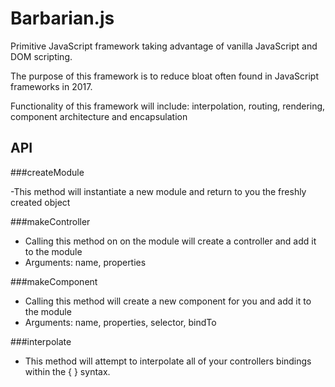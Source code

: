 # Barbarian.js
Primitive JavaScript framework taking advantage of vanilla JavaScript and DOM scripting.

The purpose of this framework is to reduce bloat often found in JavaScript frameworks in 2017.

Functionality of this framework will include: interpolation, routing, rendering, component architecture
and encapsulation

## API 

###createModule

-This method will instantiate a new module and return to you the freshly created object

###makeController

- Calling this method on on the module will create a controller and add it to the module
- Arguments: name, properties

###makeComponent

- Calling this method will create a new component for you and add it to the module
- Arguments: name, properties, selector, bindTo

###interpolate
- This method will attempt to interpolate all of your controllers bindings within the { } syntax. 
